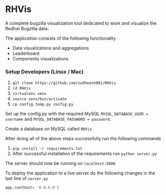 # RHVis

A complete bugzilla visualization tool dedicated to work and visualize the Redhat Bugzilla data.

The application consists of the following functionality
- Data visualizations and aggregations
- Leaderboard
- Components visualizations

### Setup Developers (Linux / Mac)

1. `git clone https://github.com/sudheesh001/RHVis`
2. `cd RHVis`
3. `virtualenv venv`
4. `source venv/bin/activate`
5. `cp config.temp.py config.py`

Set up the config.py with the required MySQL `MYSQL_DATABASE_USER = username` and `MYSQL_DATABASE_PASSWORD = password`. 

Create a database on MySQL called `RHVis`

After doing all of the above steps successfully run the following commands

1. `pip install -r requirements.txt`
2. After successful installation of the requirements run `python server.py`

The server should now be running on `localhost:5000`

To deploy the application to a live server do the following changes in the last line of `server.py`


```python
app.run(host= '0.0.0.0')
```